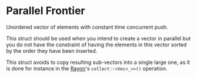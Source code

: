 # Parallel Frontier
Unordered vector of elements with constant time concurrent push. 

This struct should be used when you intend to create a vector in parallel but you
do not have the constraint of having the elements in this vector sorted by the
order they have been inserted.

This struct avoids to copy resulting sub-vectors into a single large one,
as it is done for instance in the [Rayon](https://docs.rs/rayon/latest/rayon/)'s `collect::<Vec<_>>()`
operation. 